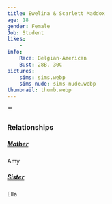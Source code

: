 ```yaml
---
title: Ewelina & Scarlett Maddox
age: 18
gender: Female
Job: Student
likes: 
    -
info:
    Race: Belgian-American
    Bust: 28B, 30C
pictures:
    sims: sims.webp
    sims-nude: sims-nude.webp
thumbnail: thumb.webp
---
```


""



### Relationships

##### [Mother](/characters/Amy-Maddox)

Amy

##### [Sister](/characters/Ella-Maddox)

Ella